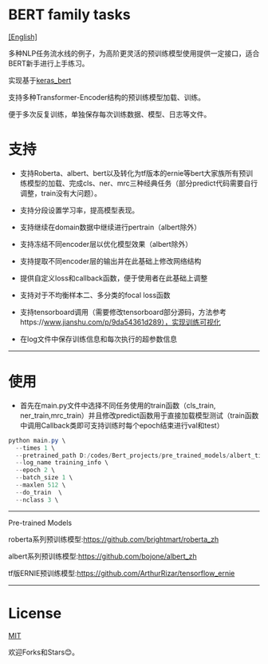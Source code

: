 BERT family tasks
===========================
[[English]](https://github.com/stupidHIGH/bert_family_classification/blob/master/README.md)

多种NLP任务流水线的例子，为高阶更灵活的预训练模型使用提供一定接口，适合BERT新手进行上手练习。

实现基于[keras_bert](#https://github.com/CyberZHG/keras-bert)

支持多种Transformer-Encoder结构的预训练模型加载、训练。

便于多次反复训练，单独保存每次训练数据、模型、日志等文件。


# 支持

- 支持Roberta、albert、bert以及转化为tf版本的ernie等bert大家族所有预训练模型的加载、完成cls、ner、mrc三种经典任务（部分predict代码需要自行调整，train没有大问题）。

- 支持分段设置学习率，提高模型表现。


- 支持继续在domain数据中继续进行pertrain（albert除外）


- 支持冻结不同encoder层以优化模型效果（albert除外）


- 支持提取不同encoder层的输出并在此基础上修改网络结构


- 提供自定义loss和callback函数，便于使用者在此基础上调整


- 支持对于不均衡样本二、多分类的focal loss函数


- 支持tensorboard调用（需要修改tensorboard部分源码，方法参考https://www.jianshu.com/p/9da54361d289），实现训练可视化
- 在log文件中保存训练信息和每次执行的超参数信息

************************************************************************************************************************

# 使用

- 首先在main.py文件中选择不同任务使用的train函数（cls_train, ner_train,mrc_train）并且修改predict函数用于直接加载模型测试（train函数中调用Callback类即可支持训练时每个epoch结束进行val和test）

```powershell
python main.py \
  --times 1 \
  --pretrained_path D:/codes/Bert_projects/pre_trained_models/albert_tiny_google_zh_489k/ \
  --log_name training_info \
  --epoch 2 \
  --batch_size 1 \
  --maxlen 512 \
  --do_train  \
  --nclass 3 \
```

************************************************************************************************************************

Pre-trained Models

roberta系列预训练模型:https://github.com/brightmart/roberta_zh

albert系列预训练模型:https://github.com/bojone/albert_zh

tf版ERNIE预训练模型:https://github.com/ArthurRizar/tensorflow_ernie

************************************************************************************************************************

# License
[MIT](./LICENSE)

欢迎Forks和Stars:blush:。
